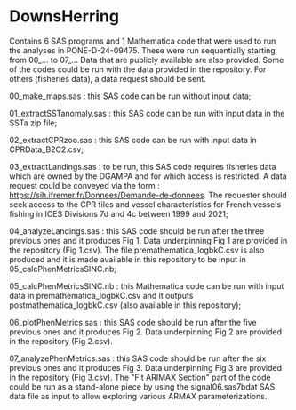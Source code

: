# DownsHerring
Contains 6 SAS programs and 1 Mathematica code that were used to run the analyses in PONE-D-24-09475. These were run sequentially starting from 00_... to 07_... Data that are publicly available are also provided. Some of the codes could be run with the data provided in the repository. For others (fisheries data), a data request should be sent. 

00_make_maps.sas : this SAS code can be run without input data;

01_extractSSTanomaly.sas : this SAS code can be run with input data in the SSTa zip file;

02_extractCPRzoo.sas : this SAS code can be run with input data in CPRData_B2C2.csv;

03_extractLandings.sas : to be run, this SAS code requires fisheries data which are owned by the DGAMPA and for which access is restricted. A data request could be conveyed via the form : https://sih.ifremer.fr/Donnees/Demande-de-donnees. The requester should seek access to the CPR files and vessel characteristics for French vessels fishing in ICES Divisions 7d and 4c between 1999 and 2021;

04_analyzeLandings.sas : this SAS code should be run after the three previous ones and it produces Fig 1. Data underpinning Fig 1 are provided in the repository (Fig 1.csv). The file premathematica_logbkC.csv is also produced and it is made available in this repository to be input in 05_calcPhenMetricsSINC.nb;

05_calcPhenMetricsSINC.nb : this Mathematica code can be run with input data in premathematica_logbkC.csv and it outputs postmathematica_logbkC.csv (also available in this repository);

06_plotPhenMetrics.sas : this SAS code should be run after the five previous ones and it produces Fig 2. Data underpinning Fig 2 are provided in the repository (Fig 2.csv).

07_analyzePhenMetrics.sas : this SAS code should be run after the six previous ones and it produces Fig 3. Data underpinning Fig 3 are provided in the repository (Fig 3.csv). The "Fit ARIMAX Section" part of the code could be run as a stand-alone piece by using the signal06.sas7bdat SAS data file as input to allow exploring various ARMAX parameterizations.
